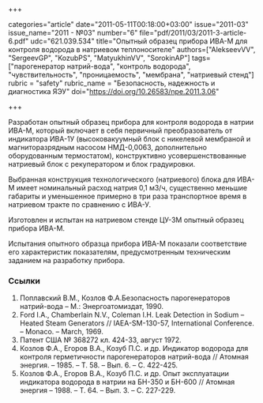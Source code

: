 +++

categories="article"
date="2011-05-11T00:18:00+03:00"
issue="2011-03"
issue_name="2011 - №03"
number="6"
file="pdf/2011/03/2011-3-article-6.pdf"
udc="621.039.534"
title="Опытный образец прибора ИВА-М для контроля водорода в натриевом теплоносителе"
authors=["AlekseevVV", "SergeevGP", "KozubPS", "MatyukhinVV", "SorokinAP"]
tags=["парогенератор натрий-вода", "контроль водорода", "чувствительность", "проницаемость", "мембрана", "натриевый стенд"]
rubric = "safety"
rubric_name = "Безопасность, надежность и диагностика ЯЭУ"
doi="https://doi.org/10.26583/npe.2011.3.06"

+++

Разработан опытный образец прибора для контроля водорода в натрии ИВА-М, который включает в себя первичный преобразователь от индикатора ИВА-1У (высоковакуумный блок с никелевой мембраной и магниторазрядным насосом НМД-0,0063, дополнительно оборудованным термостатом), конструктивно усовершенствованные натриевый блок с рекуператором и блок градуировки.

Выбранная конструкция технологического (натриевого) блока для ИВА-М имеет номинальный расход натрия 0,1 м3/ч, существенно меньшие габариты и уменьшенное примерно в три раза транспортное время в натриевом тракте по сравнению с ИВА-У.

Изготовлен и испытан на натриевом стенде ЦУ-3М опытный образец прибора ИВА-М.

Испытания опытного образца прибора ИВА-М показали соответствие его характеристик показателям, предусмотренным техническим заданием на разработку прибора.

### Ссылки

1. Поплавский В.М., Козлов Ф.А.Безопасность парогенераторов натрий-вода – М.: Энергоатомиздат, 1990.
2. Ford I.A., Chamberlain N.V., Coleman I.H. Leak Detection in Sodium – Heated Steam Generators // IAEA-SM-130-57, International Conference. – Monaco. – March, 1969.
3. Патент США № 368272 кл. 424-33, август 1972.
4. Козлов Ф.А., Егоров В.А., Козуб П.С. и др. Индикатор водорода для контроля герметичности парогенераторов натрий-вода // Атомная энергия. – 1985. – Т. 58. – Вып. 6. – С. 422-425.
5. Козлов Ф.А., Егоров В.А., Козуб П.С. и др. Опыт эксплуатации индикатора водорода в натрии на БН-350 и БН-600 // Атомная энергия – 1988. – Т. 64. – Вып. 3. – С. 227-229.